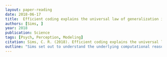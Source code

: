 ```yaml
---
layout: paper-reading
date: 2018-06-17
title:  Efficient coding explains the universal law of generalization in human perception
authors: [Sims, ]
year: 2018
publication: Science
tags: [Psych, Perception, Modeling]
citation: Sims, C. R. (2018). Efficient coding explains the universal law of generalization in human perception. Science, 360(6389), 652-656.
outline: "Sims set out to understand the underlying computational reason of the observed <em>universal law of generalization</em> in human perception. He applied an information-theory idea to perception data. It turns out that that information-theory idea can naturally lead the model to give rise to a exponential decay in perceptual generalization."
---
```

